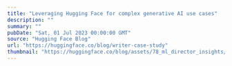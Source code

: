 ```yaml
---
title: "Leveraging Hugging Face for complex generative AI use cases"
description: ""
summary: ""
pubDate: "Sat, 01 Jul 2023 00:00:00 GMT"
source: "Hugging Face Blog"
url: "https://huggingface.co/blog/writer-case-study"
thumbnail: "https://huggingface.co/blog/assets/78_ml_director_insights/writer.png"
---
```


